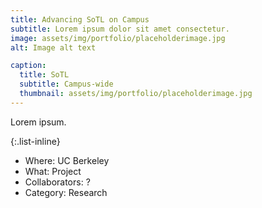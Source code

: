 ```yaml
---
title: Advancing SoTL on Campus
subtitle: Lorem ipsum dolor sit amet consectetur.
image: assets/img/portfolio/placeholderimage.jpg
alt: Image alt text

caption:
  title: SoTL
  subtitle: Campus-wide
  thumbnail: assets/img/portfolio/placeholderimage.jpg
---
```

Lorem ipsum.

{:.list-inline}
- Where: UC Berkeley
- What: Project
- Collaborators: ?
- Category: Research
